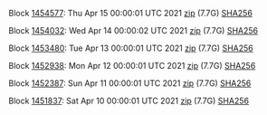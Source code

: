 Block [1454577](https://insight.dash.org/insight/block/000000000000000a3364a634dab3efb51eef38dd04b729c00d4c7f5642527ae4): Thu Apr 15 00:00:01 UTC 2021 [zip](https://dash-bootstrap.ams3.digitaloceanspaces.com/mainnet/2021-04-15/bootstrap.dat.zip) (7.7G) [SHA256](https://dash-bootstrap.ams3.digitaloceanspaces.com/mainnet/2021-04-15/sha256.txt)

Block [1454032](https://insight.dash.org/insight/block/00000000000000119d1332e04bdbbd729ca91243c6684a5997216e3412f2b786): Wed Apr 14 00:00:02 UTC 2021 [zip](https://dash-bootstrap.ams3.digitaloceanspaces.com/mainnet/2021-04-14/bootstrap.dat.zip) (7.7G) [SHA256](https://dash-bootstrap.ams3.digitaloceanspaces.com/mainnet/2021-04-14/sha256.txt)

Block [1453480](https://insight.dash.org/insight/block/000000000000000992a6b2b1b460ec88a69841566d3cce38a2498f59cee64657): Tue Apr 13 00:00:01 UTC 2021 [zip](https://dash-bootstrap.ams3.digitaloceanspaces.com/mainnet/2021-04-13/bootstrap.dat.zip) (7.7G) [SHA256](https://dash-bootstrap.ams3.digitaloceanspaces.com/mainnet/2021-04-13/sha256.txt)

Block [1452938](https://insight.dash.org/insight/block/0000000000000009c30781027f0de73dffce89fe8e7796db8cb53a0f7cc685da): Mon Apr 12 00:00:01 UTC 2021 [zip](https://dash-bootstrap.ams3.digitaloceanspaces.com/mainnet/2021-04-12/bootstrap.dat.zip) (7.7G) [SHA256](https://dash-bootstrap.ams3.digitaloceanspaces.com/mainnet/2021-04-12/sha256.txt)

Block [1452387](https://insight.dash.org/insight/block/00000000000000006186c8f3276344dec8cf6b6ea6e324e2fc9578318f24a404): Sun Apr 11 00:00:01 UTC 2021 [zip](https://dash-bootstrap.ams3.digitaloceanspaces.com/mainnet/2021-04-11/bootstrap.dat.zip) (7.7G) [SHA256](https://dash-bootstrap.ams3.digitaloceanspaces.com/mainnet/2021-04-11/sha256.txt)

Block [1451837](https://insight.dash.org/insight/block/000000000000001322298bb1882f9aad22ec410f76d3e0b834f301efc5e26f8e): Sat Apr 10 00:00:01 UTC 2021 [zip](https://dash-bootstrap.ams3.digitaloceanspaces.com/mainnet/2021-04-10/bootstrap.dat.zip) (7.7G) [SHA256](https://dash-bootstrap.ams3.digitaloceanspaces.com/mainnet/2021-04-10/sha256.txt)
